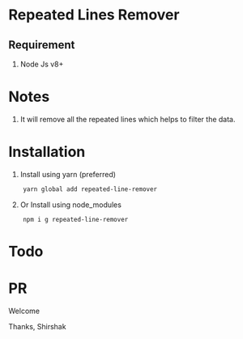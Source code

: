 # Repeated Lines Remover

## Requirement

1. Node Js v8+

# Notes

1. It will remove all the repeated lines which helps to filter the data.

# Installation

1. Install using yarn (preferred)

```bash
    yarn global add repeated-line-remover
```

2. Or Install using node_modules

```
    npm i g repeated-line-remover
```

# Todo

# PR

Welcome

Thanks,
Shirshak
